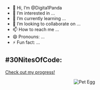 - 👋 Hi, I’m @Digita1Panda
- 👀 I’m interested in ...
- 🌱 I’m currently learning ...
- 💞️ I’m looking to collaborate on ...
- 📫 How to reach me ...
- 😄 Pronouns: ...
- ⚡ Fun fact: ...

## #30NitesOfCode:

[Check out my progress!](https://www.codedex.io/@prodigykyo25569/30-nites-of-code)

<p align="center">
<img src="https://www.codedex.io/api/petStatus?user=prodigykyo25569" alt="Pet Egg">
</p> 

  
 


<!---
Digita1Panda/Digita1Panda is a ✨ special ✨ repository because its `README.md` (this file) appears on your GitHub profile.
You can click the Preview link to take a look at your changes.
--->
